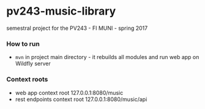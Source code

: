 # pv243-music-library
semestral project for the PV243 - FI MUNI - spring 2017

### How to run
* ``mvn`` in project main directory - it rebuilds all modules and run web app on Wildfly server

### Context roots
* web app context root 127.0.0.1:8080/music
* rest endpoints context root 127.0.0.1:8080/music/api
